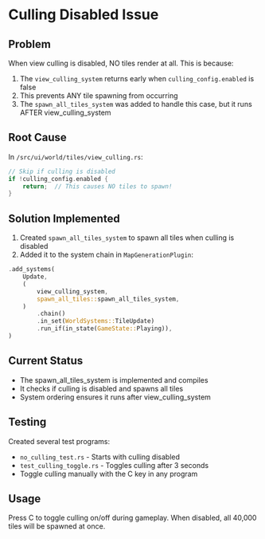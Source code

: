 # Culling Disabled Issue

## Problem
When view culling is disabled, NO tiles render at all. This is because:

1. The `view_culling_system` returns early when `culling_config.enabled` is false
2. This prevents ANY tile spawning from occurring
3. The `spawn_all_tiles_system` was added to handle this case, but it runs AFTER view_culling_system

## Root Cause
In `/src/ui/world/tiles/view_culling.rs`:
```rust
// Skip if culling is disabled
if !culling_config.enabled {
    return;  // This causes NO tiles to spawn!
}
```

## Solution Implemented
1. Created `spawn_all_tiles_system` to spawn all tiles when culling is disabled
2. Added it to the system chain in `MapGenerationPlugin`:
```rust
.add_systems(
    Update,
    (
        view_culling_system,
        spawn_all_tiles::spawn_all_tiles_system,
    )
        .chain()
        .in_set(WorldSystems::TileUpdate)
        .run_if(in_state(GameState::Playing)),
)
```

## Current Status
- The spawn_all_tiles_system is implemented and compiles
- It checks if culling is disabled and spawns all tiles
- System ordering ensures it runs after view_culling_system

## Testing
Created several test programs:
- `no_culling_test.rs` - Starts with culling disabled
- `test_culling_toggle.rs` - Toggles culling after 3 seconds
- Toggle culling manually with the C key in any program

## Usage
Press C to toggle culling on/off during gameplay. When disabled, all 40,000 tiles will be spawned at once.